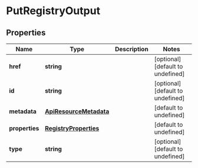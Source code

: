 # PutRegistryOutput

## Properties
| Name | Type | Description | Notes |
| ------------ | ------------- | ------------- | ------------- |
| **href** | **string** |  | [optional] [default to undefined] |
| **id** | **string** |  | [optional] [default to undefined] |
| **metadata** | [**ApiResourceMetadata**](ApiResourceMetadata.md) |  | [default to undefined] |
| **properties** | [**RegistryProperties**](RegistryProperties.md) |  | [default to undefined] |
| **type** | **string** |  | [optional] [default to undefined] |


